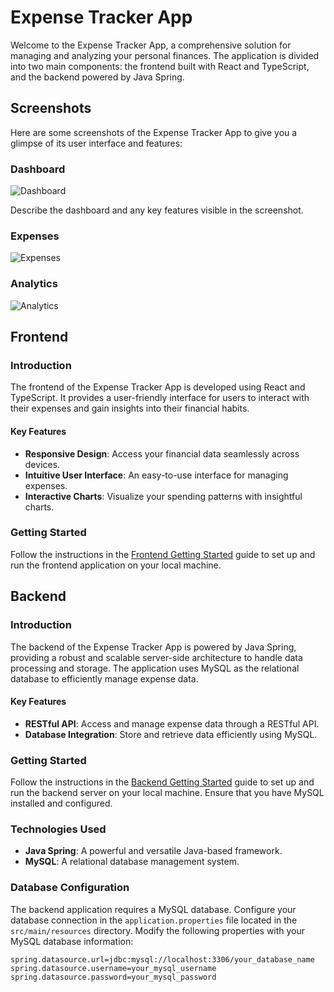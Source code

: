 # Expense Tracker App

Welcome to the Expense Tracker App, a comprehensive solution for managing and analyzing your personal finances. The application is divided into two main components: the frontend built with React and TypeScript, and the backend powered by Java Spring.

## Screenshots

Here are some screenshots of the Expense Tracker App to give you a glimpse of its user interface and features:

### Dashboard

![Dashboard](![image](https://github.com/DKowalski111/ExpenseTracker/assets/91938265/ee64b66d-0ffd-4c69-a1ef-273e919822ae))

Describe the dashboard and any key features visible in the screenshot.

### Expenses

![Expenses](![image](https://github.com/DKowalski111/ExpenseTracker/assets/91938265/a33731c4-36c8-46d1-bfa0-346249442819))

### Analytics

![Analytics](![image](https://github.com/DKowalski111/ExpenseTracker/assets/91938265/048f478b-8b6a-4c22-bbb3-e10a3929aaa8))

## Frontend

### Introduction

The frontend of the Expense Tracker App is developed using React and TypeScript. It provides a user-friendly interface for users to interact with their expenses and gain insights into their financial habits.

#### Key Features

- **Responsive Design**: Access your financial data seamlessly across devices.
- **Intuitive User Interface**: An easy-to-use interface for managing expenses.
- **Interactive Charts**: Visualize your spending patterns with insightful charts.

### Getting Started

Follow the instructions in the [Frontend Getting Started](FrontEnd/README.md) guide to set up and run the frontend application on your local machine.

## Backend

### Introduction

The backend of the Expense Tracker App is powered by Java Spring, providing a robust and scalable server-side architecture to handle data processing and storage. The application uses MySQL as the relational database to efficiently manage expense data.

#### Key Features

- **RESTful API**: Access and manage expense data through a RESTful API.
- **Database Integration**: Store and retrieve data efficiently using MySQL.

### Getting Started

Follow the instructions in the [Backend Getting Started](BackEnd/README.md) guide to set up and run the backend server on your local machine. Ensure that you have MySQL installed and configured.

### Technologies Used

- **Java Spring**: A powerful and versatile Java-based framework.
- **MySQL**: A relational database management system.

### Database Configuration

The backend application requires a MySQL database. Configure your database connection in the `application.properties` file located in the `src/main/resources` directory. Modify the following properties with your MySQL database information:

```properties
spring.datasource.url=jdbc:mysql://localhost:3306/your_database_name
spring.datasource.username=your_mysql_username
spring.datasource.password=your_mysql_password
